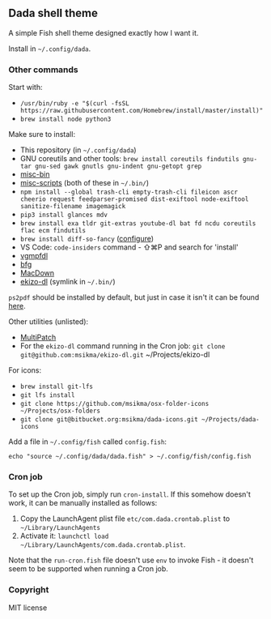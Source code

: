 ## Dada shell theme

A simple Fish shell theme designed exactly how I want it.

Install in `~/.config/dada`.

### Other commands

Start with:

* `/usr/bin/ruby -e "$(curl -fsSL https://raw.githubusercontent.com/Homebrew/install/master/install)"`
* `brew install node python3`

Make sure to install:

* This repository (in `~/.config/dada`)
* GNU coreutils and other tools: `brew install coreutils findutils gnu-tar gnu-sed gawk gnutls gnu-indent gnu-getopt grep`
* [misc-bin](https://bitbucket.org/msikma/misc-bin)
* [misc-scripts](https://github.com/msikma/misc-scripts) (both of these in `~/.bin/`)
* `npm install --global trash-cli empty-trash-cli fileicon ascr cheerio request feedparser-promised dist-exiftool node-exiftool sanitize-filename imagemagick`
* `pip3 install glances mdv`
* `brew install exa tldr git-extras youtube-dl bat fd ncdu coreutils flac ecm findutils`
* `brew install diff-so-fancy` ([configure](https://github.com/so-fancy/diff-so-fancy))
* VS Code: `code-insiders` command - ⇧⌘P and search for 'install'
* [vgmpfdl](https://github.com/msikma/vgmpfdl)
* [bfg](https://rtyley.github.io/bfg-repo-cleaner/)
* [MacDown](https://macdown.uranusjr.com/)
* [ekizo-dl](https://github.com/msikma/ekizo-dl) (symlink in `~/.bin/`)

`ps2pdf` should be installed by default, but just in case it isn't it can be found [here](https://www.ghostscript.com/doc/current/Ps2pdf.htm).

Other utilities (unlisted):

* [MultiPatch](http://www.romhacking.net/utilities/746/)
* For the `ekizo-dl` command running in the Cron job: `git clone git@github.com:msikma/ekizo-dl.git` ~/Projects/ekizo-dl

For icons:

* `brew install git-lfs`
* `git lfs install`
* `git clone https://github.com/msikma/osx-folder-icons ~/Projects/osx-folders`
* `git clone git@bitbucket.org:msikma/dada-icons.git ~/Projects/dada-icons`

Add a file in `~/.config/fish` called `config.fish`:

```
echo "source ~/.config/dada/dada.fish" > ~/.config/fish/config.fish
```

### Cron job

To set up the Cron job, simply run `cron-install`. If this somehow doesn't work, it can be manually installed as follows:

1. Copy the LaunchAgent plist file `etc/com.dada.crontab.plist` to `~/Library/LaunchAgents`
2. Activate it: `launchctl load ~/Library/LaunchAgents/com.dada.crontab.plist`.

Note that the `run-cron.fish` file doesn't use `env` to invoke Fish - it doesn't seem to be supported when running a Cron job.

### Copyright

MIT license

